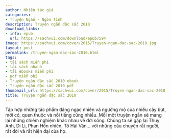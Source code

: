 ```yaml
---
author: Nhiều tác giả
categories:
- Truyện Ngắn - Ngôn Tình
description: Truyện ngắn đặc sắc 2010
download_links:
- info: epub
  url: https://sachvui.com/download/epub/594
image: https://sachvui.com/cover/2015/Truyen-ngan-dac-sac-2010.jpg
layout: post
permalink: /truyen-ngan-dac-sac-2010.html
tags:
- tải sách miễn phí
- tải sách nhanh
- tải ebooks miễn phí
- pdf miễn phí
- Truyện ngắn đặc sắc 2010 ebook
- Truyện ngắn đặc sắc 2010 pdf
thumbnail_url: https://sachvui.com/cover/2015/Truyen-ngan-dac-sac-2010.jpg
title: Truyện ngắn đặc sắc 2010
---
```


 <div class="item-desc text-justify"> Tập hợp những tác phẩm đáng ngạc nhiên và ngưỡng mộ của nhiều cây bút, mới có, quen thuộc và nổi tiếng cũng nhiều. Mỗi một truyện ngắn sẽ mang lại những chiêm nghiệm khác nhau về đời sống. Chúng ta sẽ gặp lại Thuỵ Anh, Di Li, Phan Hồn nhiên, Tô Hải Vân... với những câu chuyện rất người, rất đời và rất hiện đại của họ. </div>